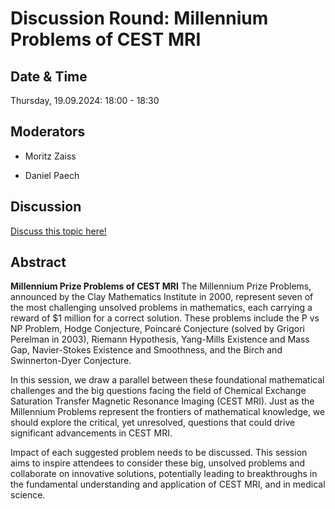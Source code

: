 # Discussion Round: Millennium Problems of CEST MRI

## Date & Time

Thursday, 19.09.2024: 18:00 - 18:30

## Moderators

* Moritz Zaiss

* Daniel Paech

## Discussion

[Discuss this topic here!](https://github.com/cest-sources/CEST-conference-2024/discussions/125)

## Abstract

**Millennium Prize Problems of CEST MRI**
The Millennium Prize Problems, announced by the Clay Mathematics Institute in 2000, represent seven of the most challenging unsolved problems in mathematics, each carrying a reward of $1 million for a correct solution. These problems include the P vs NP Problem, Hodge Conjecture, Poincaré Conjecture (solved by Grigori Perelman in 2003), Riemann Hypothesis, Yang-Mills Existence and Mass Gap, Navier-Stokes Existence and Smoothness, and the Birch and Swinnerton-Dyer Conjecture.

In this session, we draw a parallel between these foundational mathematical challenges and the big questions facing the field of Chemical Exchange Saturation Transfer Magnetic Resonance Imaging (CEST MRI). Just as the Millennium Problems represent the frontiers of mathematical knowledge, we should explore the critical, yet unresolved, questions that could drive significant advancements in CEST MRI.

Impact of each suggested problem needs to be discussed.
This session aims to inspire attendees to consider these big, unsolved problems and collaborate on innovative solutions, potentially leading to breakthroughs in the fundamental understanding and application of CEST MRI, and in medical science.

